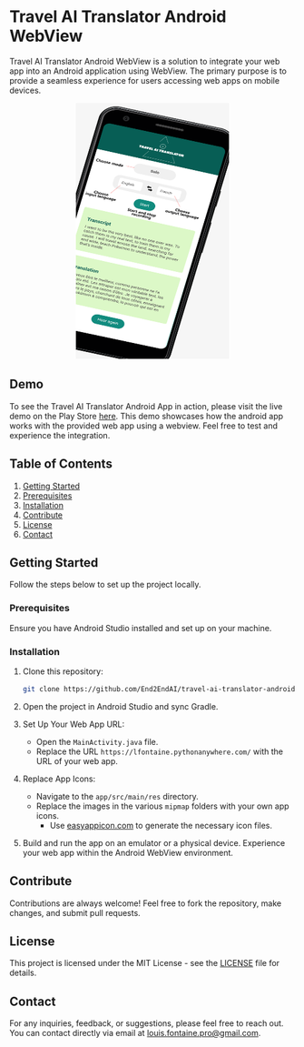 # Travel AI Translator Android WebView

Travel AI Translator Android WebView is a solution to integrate your web app into an Android application using WebView. The primary purpose is to provide a seamless experience for users accessing web apps on mobile devices.

<div align="center">
    <img src="static/img/screenshot.png" width="270" height="450" >
</div>

## Demo

To see the Travel AI Translator Android App in action, please visit the live demo on the Play Store [here](https://play.google.com/store/apps/details?id=com.end2endai.traveltranslatorai&pcampaignid=web_share). This demo showcases how the android app works with the provided web app using a webview. Feel free to test and experience the integration.

## Table of Contents

1. [Getting Started](#getting-started)
2. [Prerequisites](#prerequisites)
3. [Installation](#installation)
4. [Contribute](#contribute)
5. [License](#license)
6. [Contact](#contact)

## Getting Started

Follow the steps below to set up the project locally.

### Prerequisites

Ensure you have Android Studio installed and set up on your machine.

### Installation

1. Clone this repository:
   ```bash
   git clone https://github.com/End2EndAI/travel-ai-translator-android.git
   ```

2. Open the project in Android Studio and sync Gradle.

3. Set Up Your Web App URL:
    - Open the `MainActivity.java` file.
    - Replace the URL `https://lfontaine.pythonanywhere.com/` with the URL of your web app.

4. Replace App Icons:
    - Navigate to the `app/src/main/res` directory.
    - Replace the images in the various `mipmap` folders with your own app icons.
      - Use [easyappicon.com](https://easyappicon.com/) to generate the necessary icon files.

5. Build and run the app on an emulator or a physical device. Experience your web app within the Android WebView environment.

## Contribute

Contributions are always welcome! Feel free to fork the repository, make changes, and submit pull requests.

## License

This project is licensed under the MIT License - see the [LICENSE](LICENSE.md) file for details.

## Contact

For any inquiries, feedback, or suggestions, please feel free to reach out. You can contact directly via email at [louis.fontaine.pro@gmail.com](mailto:louis.fontaine.pro@gmail.com).
